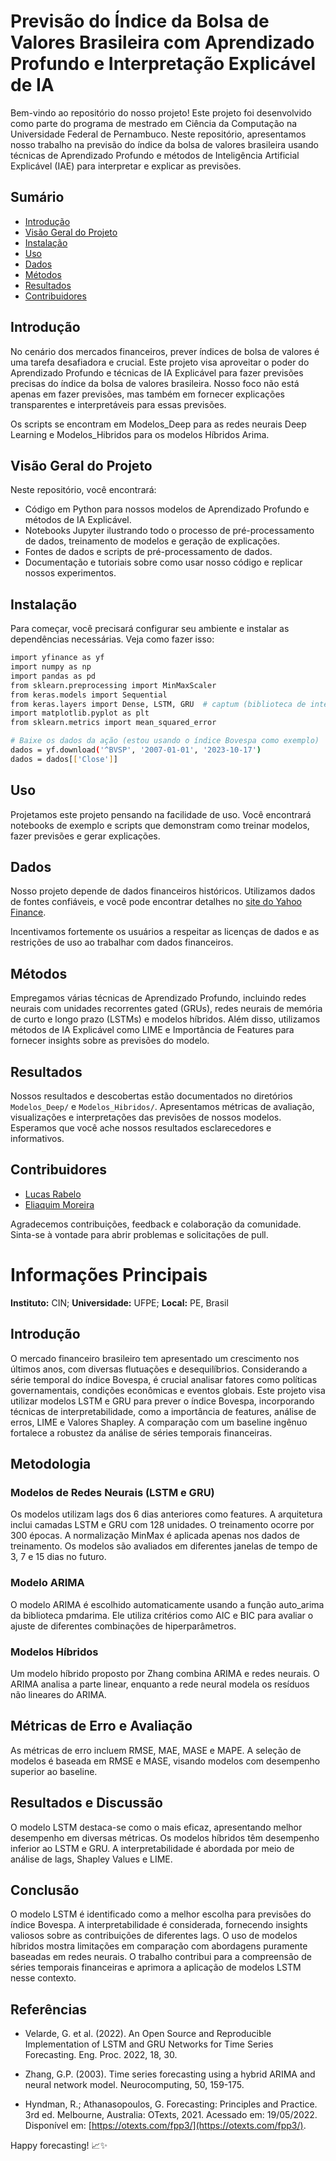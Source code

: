 # Previsão do Índice da Bolsa de Valores Brasileira com Aprendizado Profundo e Interpretação Explicável de IA

Bem-vindo ao repositório do nosso projeto! Este projeto foi desenvolvido como parte do programa de mestrado em Ciência da Computação na Universidade Federal de Pernambuco. Neste repositório, apresentamos nosso trabalho na previsão do índice da bolsa de valores brasileira usando técnicas de Aprendizado Profundo e métodos de Inteligência Artificial Explicável (IAE) para interpretar e explicar as previsões.

## Sumário

- [Introdução](#introdução)
- [Visão Geral do Projeto](#visão-geral-do-projeto)
- [Instalação](#instalação)
- [Uso](#uso)
- [Dados](#dados)
- [Métodos](#métodos)
- [Resultados](#resultados)
- [Contribuidores](#contribuidores)

## Introdução

No cenário dos mercados financeiros, prever índices de bolsa de valores é uma tarefa desafiadora e crucial. Este projeto visa aproveitar o poder do Aprendizado Profundo e técnicas de IA Explicável para fazer previsões precisas do índice da bolsa de valores brasileira. Nosso foco não está apenas em fazer previsões, mas também em fornecer explicações transparentes e interpretáveis para essas previsões.

Os scripts se encontram em Modelos_Deep para as redes neurais Deep Learning e Modelos_Hibridos para os modelos Híbridos Arima.

## Visão Geral do Projeto

Neste repositório, você encontrará:

- Código em Python para nossos modelos de Aprendizado Profundo e métodos de IA Explicável.
- Notebooks Jupyter ilustrando todo o processo de pré-processamento de dados, treinamento de modelos e geração de explicações.
- Fontes de dados e scripts de pré-processamento de dados.
- Documentação e tutoriais sobre como usar nosso código e replicar nossos experimentos.

## Instalação

Para começar, você precisará configurar seu ambiente e instalar as dependências necessárias. Veja como fazer isso:

```bash
import yfinance as yf
import numpy as np
import pandas as pd
from sklearn.preprocessing import MinMaxScaler
from keras.models import Sequential
from keras.layers import Dense, LSTM, GRU  # captum (biblioteca de interpretação pytorch)
import matplotlib.pyplot as plt
from sklearn.metrics import mean_squared_error

# Baixe os dados da ação (estou usando o índice Bovespa como exemplo)
dados = yf.download('^BVSP', '2007-01-01', '2023-10-17')
dados = dados[['Close']]
```

## Uso

Projetamos este projeto pensando na facilidade de uso. Você encontrará notebooks de exemplo e scripts que demonstram como treinar modelos, fazer previsões e gerar explicações.

## Dados

Nosso projeto depende de dados financeiros históricos. Utilizamos dados de fontes confiáveis, e você pode encontrar detalhes no [site do Yahoo Finance](https://finance.yahoo.com/).

Incentivamos fortemente os usuários a respeitar as licenças de dados e as restrições de uso ao trabalhar com dados financeiros.

## Métodos

Empregamos várias técnicas de Aprendizado Profundo, incluindo redes neurais com unidades recorrentes gated (GRUs), redes neurais de memória de curto e longo prazo (LSTMs) e modelos híbridos. Além disso, utilizamos métodos de IA Explicável como LIME e Importância de Features para fornecer insights sobre as previsões do modelo.

## Resultados

Nossos resultados e descobertas estão documentados no diretórios `Modelos_Deep/` e `Modelos_Hibridos/`. Apresentamos métricas de avaliação, visualizações e interpretações das previsões de nossos modelos. Esperamos que você ache nossos resultados esclarecedores e informativos.

## Contribuidores

- [Lucas Rabelo](https://github.com/marreapato)
- [Eliaquim Moreira](https://github.com/marreapato)

Agradecemos contribuições, feedback e colaboração da comunidade. Sinta-se à vontade para abrir problemas e solicitações de pull.
  

# Informações Principais

**Instituto:** CIN; **Universidade:** UFPE; **Local:** PE, Brasil

## Introdução

O mercado financeiro brasileiro tem apresentado um crescimento nos últimos anos, com diversas flutuações e desequilíbrios. Considerando a série temporal do índice Bovespa, é crucial analisar fatores como políticas governamentais, condições econômicas e eventos globais. Este projeto visa utilizar modelos LSTM e GRU para prever o índice Bovespa, incorporando técnicas de interpretabilidade, como a importância de features, análise de erros, LIME e Valores Shapley. A comparação com um baseline ingênuo fortalece a robustez da análise de séries temporais financeiras.

## Metodologia

### Modelos de Redes Neurais (LSTM e GRU)

Os modelos utilizam lags dos 6 dias anteriores como features. A arquitetura inclui camadas LSTM e GRU com 128 unidades. O treinamento ocorre por 300 épocas. A normalização MinMax é aplicada apenas nos dados de treinamento. Os modelos são avaliados em diferentes janelas de tempo de 3, 7 e 15 dias no futuro.

### Modelo ARIMA

O modelo ARIMA é escolhido automaticamente usando a função auto\_arima da biblioteca pmdarima. Ele utiliza critérios como AIC e BIC para avaliar o ajuste de diferentes combinações de hiperparâmetros.

### Modelos Híbridos

Um modelo híbrido proposto por Zhang combina ARIMA e redes neurais. O ARIMA analisa a parte linear, enquanto a rede neural modela os resíduos não lineares do ARIMA.

## Métricas de Erro e Avaliação

As métricas de erro incluem RMSE, MAE, MASE e MAPE. A seleção de modelos é baseada em RMSE e MASE, visando modelos com desempenho superior ao baseline.

## Resultados e Discussão

O modelo LSTM destaca-se como o mais eficaz, apresentando melhor desempenho em diversas métricas. Os modelos híbridos têm desempenho inferior ao LSTM e GRU. A interpretabilidade é abordada por meio de análise de lags, Shapley Values e LIME.

## Conclusão

O modelo LSTM é identificado como a melhor escolha para previsões do índice Bovespa. A interpretabilidade é considerada, fornecendo insights valiosos sobre as contribuições de diferentes lags. O uso de modelos híbridos mostra limitações em comparação com abordagens puramente baseadas em redes neurais. O trabalho contribui para a compreensão de séries temporais financeiras e aprimora a aplicação de modelos LSTM nesse contexto.

## Referências

- Velarde, G. et al. (2022). An Open Source and Reproducible Implementation of LSTM and GRU Networks for Time Series Forecasting. Eng. Proc. 2022, 18, 30.

- Zhang, G.P. (2003). Time series forecasting using a hybrid ARIMA and neural network model. Neurocomputing, 50, 159-175.

- Hyndman, R.; Athanasopoulos, G. Forecasting: Principles and Practice. 3rd ed. Melbourne, Australia: OTexts, 2021. Acessado em: 19/05/2022. Disponível em: [https://otexts.com/fpp3/](https://otexts.com/fpp3/).


Happy forecasting! 📈✨
